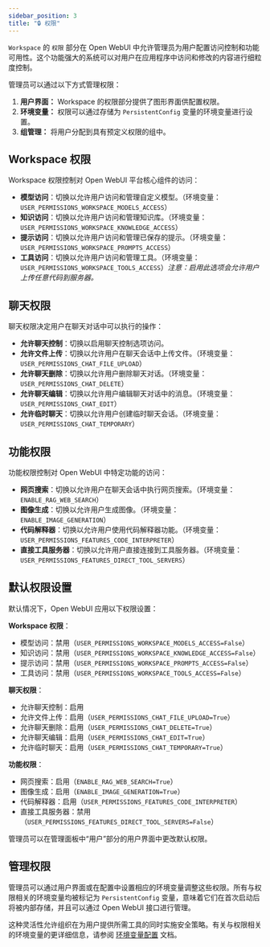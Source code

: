 ```yaml
---
sidebar_position: 3
title: "🔒 权限"
---
```


`Workspace` 的 `权限` 部分在 Open WebUI 中允许管理员为用户配置访问控制和功能可用性。这个功能强大的系统可以对用户在应用程序中访问和修改的内容进行细粒度控制。

管理员可以通过以下方式管理权限：

1. **用户界面：** Workspace 的权限部分提供了图形界面供配置权限。
2. **环境变量：** 权限可以通过存储为 `PersistentConfig` 变量的环境变量进行设置。
3. **组管理：** 将用户分配到具有预定义权限的组中。

## Workspace 权限

Workspace 权限控制对 Open WebUI 平台核心组件的访问：

* **模型访问**：切换以允许用户访问和管理自定义模型。（环境变量：`USER_PERMISSIONS_WORKSPACE_MODELS_ACCESS`）
* **知识访问**：切换以允许用户访问和管理知识库。（环境变量：`USER_PERMISSIONS_WORKSPACE_KNOWLEDGE_ACCESS`）
* **提示访问**：切换以允许用户访问和管理已保存的提示。（环境变量：`USER_PERMISSIONS_WORKSPACE_PROMPTS_ACCESS`）
* **工具访问**：切换以允许用户访问和管理工具。（环境变量：`USER_PERMISSIONS_WORKSPACE_TOOLS_ACCESS`）*注意：启用此选项会允许用户上传任意代码到服务器。*

## 聊天权限

聊天权限决定用户在聊天对话中可以执行的操作：

* **允许聊天控制**：切换以启用聊天控制选项访问。
* **允许文件上传**：切换以允许用户在聊天会话中上传文件。（环境变量：`USER_PERMISSIONS_CHAT_FILE_UPLOAD`）
* **允许聊天删除**：切换以允许用户删除聊天对话。（环境变量：`USER_PERMISSIONS_CHAT_DELETE`）
* **允许聊天编辑**：切换以允许用户编辑聊天对话中的消息。（环境变量：`USER_PERMISSIONS_CHAT_EDIT`）
* **允许临时聊天**：切换以允许用户创建临时聊天会话。（环境变量：`USER_PERMISSIONS_CHAT_TEMPORARY`）

## 功能权限

功能权限控制对 Open WebUI 中特定功能的访问：

* **网页搜索**：切换以允许用户在聊天会话中执行网页搜索。（环境变量：`ENABLE_RAG_WEB_SEARCH`）
* **图像生成**：切换以允许用户生成图像。（环境变量：`ENABLE_IMAGE_GENERATION`）
* **代码解释器**：切换以允许用户使用代码解释器功能。（环境变量：`USER_PERMISSIONS_FEATURES_CODE_INTERPRETER`）
* **直接工具服务器**：切换以允许用户直接连接到工具服务器。（环境变量：`USER_PERMISSIONS_FEATURES_DIRECT_TOOL_SERVERS`）

## 默认权限设置

默认情况下，Open WebUI 应用以下权限设置：

**Workspace 权限**：
- 模型访问：禁用（`USER_PERMISSIONS_WORKSPACE_MODELS_ACCESS=False`）
- 知识访问：禁用（`USER_PERMISSIONS_WORKSPACE_KNOWLEDGE_ACCESS=False`）
- 提示访问：禁用（`USER_PERMISSIONS_WORKSPACE_PROMPTS_ACCESS=False`）
- 工具访问：禁用（`USER_PERMISSIONS_WORKSPACE_TOOLS_ACCESS=False`）

**聊天权限**：
- 允许聊天控制：启用
- 允许文件上传：启用（`USER_PERMISSIONS_CHAT_FILE_UPLOAD=True`）
- 允许聊天删除：启用（`USER_PERMISSIONS_CHAT_DELETE=True`）
- 允许聊天编辑：启用（`USER_PERMISSIONS_CHAT_EDIT=True`）
- 允许临时聊天：启用（`USER_PERMISSIONS_CHAT_TEMPORARY=True`）

**功能权限**：
- 网页搜索：启用（`ENABLE_RAG_WEB_SEARCH=True`）
- 图像生成：启用（`ENABLE_IMAGE_GENERATION=True`）
- 代码解释器：启用（`USER_PERMISSIONS_FEATURES_CODE_INTERPRETER`）
- 直接工具服务器：禁用（`USER_PERMISSIONS_FEATURES_DIRECT_TOOL_SERVERS=False`）

管理员可以在管理面板中“用户”部分的用户界面中更改默认权限。

## 管理权限

管理员可以通过用户界面或在配置中设置相应的环境变量调整这些权限。所有与权限相关的环境变量均被标记为 `PersistentConfig` 变量，意味着它们在首次启动后将被内部存储，并且可以通过 Open WebUI 接口进行管理。

这种灵活性允许组织在为用户提供所需工具的同时实施安全策略。有关与权限相关的环境变量的更详细信息，请参阅 [环境变量配置](../../getting-started/env-configuration.md#workspace-permissions) 文档。

